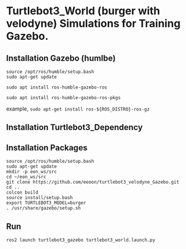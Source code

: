 # Turtlebot3_World (burger with velodyne) Simulations for Training Gazebo.

## Installation Gazebo (humlbe)
```
source /opt/ros/humble/setup.bash
sudo apt-get update

sudo apt install ros-humble-gazebo-ros

sudo apt install ros-humble-gazebo-ros-pkgs
```

example,
`sudo apt-get install ros-${ROS_DISTRO}-ros-gz`

## Installation Turtlebot3_Dependency

## Installation Packages

```
source /opt/ros/humble/setup.bash
sudo apt-get update
mkdir -p eon_ws/src
cd ~/eon_ws/src
git clone https://github.com/eeoon/turtlebot3_velodyne_Gazebo.git
cd ..
colcon build
source install/setup.bash
export TURTLEBOT3_MODEL=burger
. /usr/share/gazebo/setup.sh
```

## Run
```
ros2 launch turtlebot3_gazebo turtlebot3_world.launch.py
```

